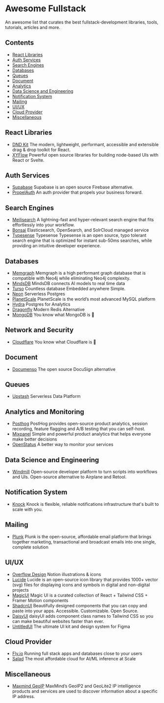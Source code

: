 # Awesome Fullstack
An awesome list that curates the best fullstack-development libraries, tools, tutorials, articles and more.

## Contents
- [React Libraries](#react-libraies)
- [Auth Services](#auth-services)
- [Search Engines](#search-engines)
- [Databases](#databases)
- [Queues](#queues)
- [Document](#document)
- [Analytics](#analytics-and-monitoring)
- [Data Science and Engineering](#data-science-and-engineering)
- [Notification System](#notification-system)
- [Mailing](#mailing)
- [UI/UX](#uiux)
- [Cloud Provider](#cloud-provider)
- [Miscellaneous](#miscellaneous)

## React Libraries

- [DND Kit](https://github.com/clauderic/dnd-kit) The modern, lightweight, performant, accessible and extensible drag & drop toolkit for React.
- [XYFlow](https://github.com/xyflow/xyflow) Powerful open source libraries for building node-based UIs with React or Svelte.

## Auth Services

- [Supabase](https://supabase.com/) Supabase is an open source Firebase alternative.
- [PropelAuth](https://www.propelauth.com/) An auth provider that propels your business forward.

## Search Engines

- [Meilisearch](https://www.meilisearch.com/) A lightning-fast and hyper-relevant search engine that fits effortlessly into your workflow.
- [Bonsai](https://bonsai.io/) Elasticsearch, OpenSearch, and SolrCloud managed service
- [Typesense](https://typesense.org/) Typesense Typesense is an open source, typo tolerant search engine that is optimized for instant sub-50ms searches, while providing an intuitive developer experience.

## Databases

- [Memgraph](https://memgraph.com/) Memgraph is a high performant graph database that is compatible with Neo4j while eliminating Neo4j complexity.
- [MindsDB](https://github.com/mindsdb/mindsdb) MindsDB connects AI models to real time data
- [Turso](https://turso.tech/) Countless database Embedded anywhere Simple.
- [Neon](https://neon.tech/) Serverless Postgres
- [PlanetScale](https://planetscale.com/) PlanetScale is the world’s most advanced MySQL platform
- [Hydra](https://www.hydra.so/) Postgres for Analytics
- [Dragonfly](https://www.dragonflydb.io/) Modern Redis Alternative
- [MongoDB](https://www.mongodb.com/) You know what MongoDB is 😬

## Network and Security
- [Cloudflare](https://www.cloudflare.com/) You know what Cloudflare is 😬

## Document
- [Documenso](https://documenso.com/) The open source DocuSign alternative

## Queues
- [Upstash](https://upstash.com/) Serverless Data Platform

## Analytics and Monitoring
- [Posthog](https://github.com/PostHog/posthog) PostHog provides open-source product analytics, session recording, feature flagging and A/B testing that you can self-host.
- [Mixpanel](https://mixpanel.com/) Simple and powerful product analytics that helps everyone make better decisions
- [OpenStatus](https://www.openstatus.dev/) A better way to monitor your services

## Data Science and Engineering
- [Windmill](https://github.com/windmill-labs/windmill) Open-source developer platform to turn scripts into workflows and UIs. Open-source alternative to Airplane and Retool.

## Notification System
- [Knock](https://knock.app/) Knock is flexible, reliable notifications infrastructure that's built to scale with you.

## Mailing
- [Plunk](https://www.useplunk.com/) Plunk is the open-source, affordable email platform that brings together marketing, transactional and broadcast emails into one single, complete solution

## UI/UX
- [Overflow Design](https://www.overflow.design/index.html) Notion illustrations & icons
- [Lucide](https://lucide.dev/) Lucide is an open-source icon library that provides 1000+ vector (svg) files for displaying icons and symbols in digital and non-digital projects
- [MagicUI](https://magicui.design/) Magic UI is a curated collection of React + Tailwind CSS + Framer Motion components
- [ShadcnUI](https://ui.shadcn.com/) Beautifully designed components that you can copy and paste into your apps. Accessible. Customizable. Open Source.
- [DaisyUI](https://daisyui.com/) daisyUI adds component class names to Tailwind CSS so you can make beautiful websites faster than ever.
- [UntitledUI](https://www.untitledui.com/) The ultimate UI kit and design system for Figma

## Cloud Provider
- [Fly.io](https://fly.io) Running full stack apps and databases close to your users
- [Salad](https://salad.com/) The most affordable cloud for AI/ML inference at Scale

## Miscellaneous
- [Maxmind GeoIP](https://dev.maxmind.com/geoip) MaxMind’s GeoIP2 and GeoLite2 IP intelligence products and services are used to discover information about a specific IP address.
